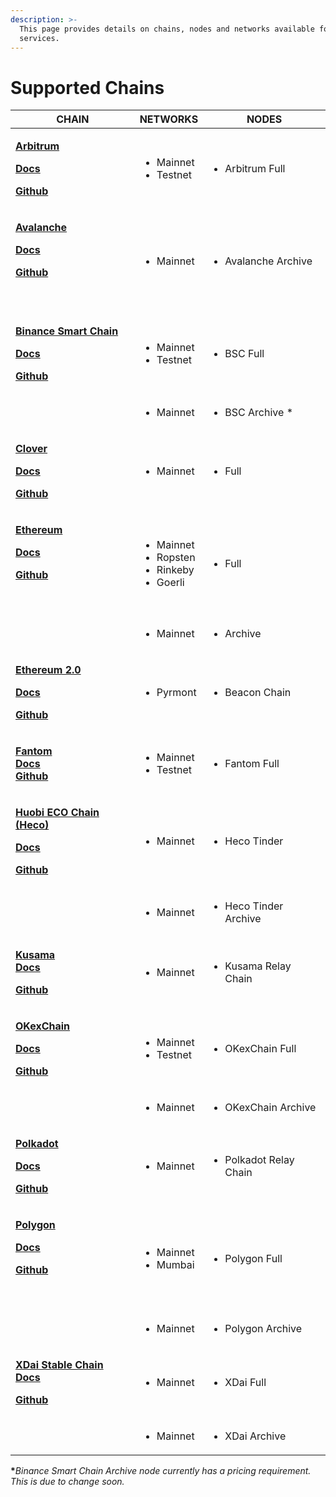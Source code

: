 ```yaml
---
description: >-
  This page provides details on chains, nodes and networks available for API
  services.
---
```


# Supported Chains

| **CHAIN**                                                                                                                                                                                                                                                                                                                        | **NETWORKS**                                                             | **NODES**                              |
| -------------------------------------------------------------------------------------------------------------------------------------------------------------------------------------------------------------------------------------------------------------------------------------------------------------------------------- | ------------------------------------------------------------------------ | -------------------------------------- |
| <p>​<a href="https://arbitrum.io"><strong>Arbitrum</strong></a> ​</p><p><strong>​</strong><a href="https://developer.offchainlabs.com/docs/frontend_integration"><strong>Docs</strong></a><strong>​</strong></p><p><strong>​</strong><a href="https://github.com/OffchainLabs"><strong>Github</strong></a><strong>​</strong></p> | <ul><li>Mainnet</li><li>Testnet</li></ul>                                | <ul><li>Arbitrum Full</li></ul>        |
| <p>​<a href="https://www.avalabs.org"><strong>Avalanche</strong></a></p><p><a href="https://docs.avax.network/build/avalanchego-apis/issuing-api-calls"><strong>Docs</strong></a></p><p><a href="https://github.com/ava-labs"><strong>Github</strong></a></p><p>​</p>                                                            | <ul><li>Mainnet</li></ul>                                                | <ul><li>Avalanche Archive</li></ul>    |
| <p>​<a href="https://www.binance.org/en/smartChain"><strong>Binance Smart Chain</strong></a></p><p><a href="https://docs.binance.org/api-reference/node-rpc.html"><strong>Docs</strong></a></p><p><a href="https://github.com/binance-chain"><strong>Github</strong></a>​</p>                                                    | <ul><li>Mainnet</li><li>Testnet</li></ul>                                | <ul><li>BSC Full</li></ul>             |
| ​                                                                                                                                                                                                                                                                                                                                | <ul><li>Mainnet</li></ul>                                                | <ul><li>BSC Archive *</li></ul>        |
| <p>​<a href="https://clover.finance"><strong>Clover</strong></a></p><p><a href="https://docs.clover.finance"><strong>Docs</strong></a></p><p><a href="https://github.com/clover-network"><strong>Github</strong></a>​</p>                                                                                                        | <ul><li>Mainnet</li></ul>                                                | <ul><li>Full</li></ul>                 |
| <p>​<a href="https://ethereum.org/en/developers/"><strong>Ethereum</strong></a></p><p><a href="https://ethereum.org/en/developers/docs/apis/json-rpc/"><strong>Docs</strong></a></p><p><a href="https://github.com/ethereum/eth1.0-apis"><strong>Github</strong></a></p><p>​</p>                                                 | <ul><li>Mainnet</li><li>Ropsten</li><li>Rinkeby</li><li>Goerli</li></ul> | <ul><li>Full</li></ul>                 |
| ​                                                                                                                                                                                                                                                                                                                                | <ul><li>Mainnet</li></ul>                                                | <ul><li>Archive</li></ul>              |
| <p>​<a href="https://ethereum.org/en/eth2/"><strong>Ethereum 2.0</strong></a></p><p><a href="https://ethereum.org/en/developers/docs/apis/json-rpc/"><strong>Docs</strong></a></p><p><a href="https://github.com/ethereum/eth1.0-apis"><strong>Github</strong></a>​</p>                                                          | <ul><li>Pyrmont</li></ul>                                                | <ul><li>Beacon Chain</li></ul>         |
| <p>​<a href="https://www.fantom.foundation"><strong>Fantom</strong></a><br><a href="https://docs.fantom.foundation"><strong>Docs</strong></a><br><a href="https://github.com/Fantom-Foundation"><strong>Github</strong></a>​</p>                                                                                                 | <ul><li>Mainnet</li><li>Testnet</li></ul>                                | <ul><li>Fantom Full</li></ul>          |
| <p>​<a href="https://www.hecochain.com/en-us/"><strong>Huobi ECO Chain (Heco)</strong></a></p><p><a href="https://docs.hecochain.com/#/en-us/intro"><strong>Docs</strong></a></p><p><a href="https://github.com/huobiGroup/"><strong>Github</strong></a>​</p>                                                                    | <ul><li>Mainnet</li></ul>                                                | <ul><li>Heco Tinder</li></ul>          |
| ​                                                                                                                                                                                                                                                                                                                                | <ul><li>Mainnet</li></ul>                                                | <ul><li>Heco Tinder Archive</li></ul>  |
| <p>​<a href="https://kusama.network"><strong>Kusama</strong></a><br><a href="https://guide.kusama.network/docs/kusama-getting-started"><strong>Docs</strong></a><strong></strong></p><p><a href="https://github.com/paritytech"><strong>Github</strong></a></p>                                                                  | <ul><li>Mainnet</li></ul>                                                | <ul><li>Kusama Relay Chain</li></ul>   |
| <p>​<a href="https://www.okex.com/okexchain"><strong>OKexChain</strong></a></p><p><a href="https://www.okex.com/docs/en/#ws_swap-error_code"><strong>Docs</strong></a></p><p><a href="https://github.com/okex"><strong>Github</strong></a>​</p>                                                                                  | <ul><li>Mainnet</li><li>Testnet</li></ul>                                | <ul><li>OKexChain Full</li></ul>       |
| ​                                                                                                                                                                                                                                                                                                                                | <ul><li>Mainnet</li></ul>                                                | <ul><li>OKexChain Archive</li></ul>    |
| <p>​<a href="https://polkadot.network"><strong>Polkadot</strong></a></p><p><a href="https://wiki.polkadot.network/docs/build-index"><strong>Docs</strong></a></p><p><a href="https://github.com/paritytech"><strong>Github</strong></a>​</p>                                                                                     | <ul><li>Mainnet</li></ul>                                                | <ul><li>Polkadot Relay Chain</li></ul> |
| <p>​<a href="https://polygon.io"><strong>Polygon</strong></a></p><p><a href="https://docs.matic.network/docs/develop/getting-started"><strong>Docs</strong></a></p><p><a href="https://github.com/maticnetwork"><strong>Github</strong></a></p><p>​</p>                                                                          | <ul><li>Mainnet</li><li>Mumbai</li></ul>                                 | <ul><li>Polygon Full</li></ul>         |
| ​                                                                                                                                                                                                                                                                                                                                | <ul><li>Mainnet</li></ul>                                                | <ul><li>Polygon Archive</li></ul>      |
| <p>​<a href="https://www.xdaichain.com"><strong>XDai Stable Chain</strong></a><br><a href="https://www.xdaichain.com/for-developers/developer-resources"><strong>Docs</strong></a></p><p><a href="https://github.com/xdaichain"><strong>Github</strong></a>​</p>                                                                 | <ul><li>Mainnet</li></ul>                                                | <ul><li>XDai Full</li></ul>            |
| ​                                                                                                                                                                                                                                                                                                                                | <ul><li>Mainnet</li></ul>                                                | <ul><li>XDai Archive</li></ul>         |

**\***_Binance Smart Chain Archive node currently has a pricing requirement. This is due to change soon._
